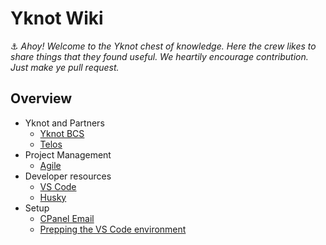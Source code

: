 # Yknot Wiki

⚓ _Ahoy! Welcome to the Yknot chest of knowledge. Here the crew likes to share things that they found useful. We heartily encourage contribution. Just make ye pull request._

## Overview

- Yknot and Partners
  - [Yknot BCS](about.md)
  - [Telos](telos.md)
- Project Management
  - [Agile](./agile/agile.md)
- Developer resources
  - [VS Code](./resources/vscode.md)
  - [Husky](./resources/husky/husky.md)
- Setup
  - [CPanel Email](./setup/cpanel-email/email.md)
  - [Prepping the VS Code environment](./prep_environment/prep.md)
